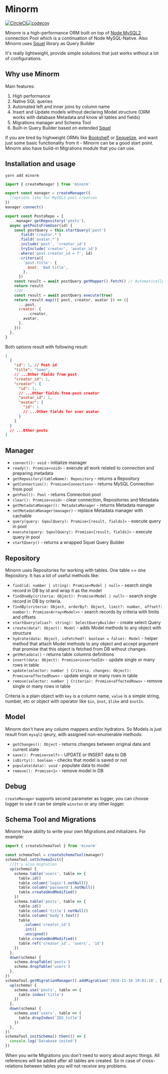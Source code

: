 # Minorm

[![CircleCI](https://circleci.com/gh/Arilas/minorm.svg?style=svg)](https://circleci.com/gh/Arilas/minorm)[![codecov](https://codecov.io/gh/Arilas/minorm/branch/master/graph/badge.svg)](https://codecov.io/gh/Arilas/minorm)

Minorm is a high-performance ORM built on top of [Node MySQL2](https://github.com/sidorares/node-mysql2) connection Pool
which is a continuation of Node MySQL-Native. Also Minorm uses [Squel](https://github.com/hiddentao/squel) library as Query Builder

It's really lightweight, provide simple solutions that just works without a lot of configurations.

## Why use Minorm

Main features:

1. High performance
2. Native SQL queries
3. Automated left and inner joins by column name
4. Insert and Update models without declaring Model structure (ORM works with database Metadata and know all tables and fields)
5. Migrations manager and Schema Tool
6. Built-in Query Builder based on extended [Squel](https://github.com/hiddentao/squel)

If you are tired by highweight ORMs like [Bookshelf](https://github.com/tgriesser/bookshelf) or [Sequelize](https://github.com/sequelize/sequelize), and want just some basic functionality
from it - Minorm can be a good start point. Minorm also have build-in Migrations module that you can use.

## Installation and usage

`yarn add minorm`

```js
import { createManager } from 'minorm'

export const manager = createManager({
  //options like for MySQL2 pool creation
})
manager.connect()

export const PostsRepo = {
  ...manager.getRepository('posts'),
  async getPostsFromUser(id) {
    const postQuery = this.startQuery('post')
      .field('creator.*')
      .field('avatar.*')
      .include('post', 'creator_id')
      .tryInclude('creator', 'avatar_id')
      .where('post.creator_id = ?', id)
      .criteria({
        'post.title': {
          $not: 'Bad title',
        },
      })
    const result = await postQuery.getMapper().fetch() // Automatically map relations
    return result
    //Or:
    const result = await postQuery.execute(true)
    return result.map(({ post, creator, avatar }) => ({
      ...post,
      creator: {
        ...creator,
        avatar,
      },
    }))
  },
}
```

Both options result with following result:

```json
[
  {
    "id": 1, // Post id
    "title": "Some",
    // ...Other fields from post
    "creator_id": 1,
    "creator": {
      "id": 1,
      // ...Other fields from post creator
      "avatar_id": 1,
      "avatar": {
        "id": 1
        // ...Other fields for user avatar
      }
    }
  }
  // ...Other posts
]
```

## Manager

- `connect(): void` - initialize manager
- `ready(): Promise<void>` - execute all work related to connection and preparing metadata
- `getRepository(tableName): Repository` - returns a Repository
- `getConnection(): Promise<Connection>` - returns MySQL Connection from pool
- `getPool(): Pool` - returns Connection pool
- `clear(): Promise<void>` - clear connection, Repositories and Metadata
- `getMetadataManager(): MetadataManager` - returns Metadata manager
- `setMetadataManager(manager)` - replace Metadata manager with cachable
- `query(query: SqeulQuery): Promise<[result, fields]>` - execute query in pool
- `execute(query: SqeulQuery): Promise<[result, fields]>` - execute query in pool
- `startQuery()` - returns a wrapped Squel Query Builder

## Repository

Minorm uses Repositories for working with tables. One table == one Repository. It has a lot of useful methods like:

- `find(id: number | string): Promise<Model | null>` - search single record in DB by id and wrap it as the model
- `findOneBy(criteria: Object): Promise<Model | null>` - search single record in DB by criteria.
- `findBy(criteria: Object, orderBy?: Object, limit?: number, offset?: number): Promise<Array<Model>>` - search records by criteria with limits and offsets
- `startQuery(alias?: string): SelectQueryBuilder` - create select Query
- `create(data?: Object): Model` - adds Model methods to any object with structure
- `hydrate(data: Object, isFetched?: boolean = false): Model` - helper method that attach Model methods to any object and accept argument that promise that this object is fetched from DB without changes.
- `getMetadata()` - returns table columns definitions
- `insert(data: Object): Promise<insertedId>` - update single or many rows in table
- `update(selector: number | Criteria, changes: Object): Promise<affectedRows>` - update single or many rows in table
- `remove(selector: number | Criteria): Promise<affectedRows>` - remove single or many rows in table

Criteria is a plain object with `key` is a column name, `value` is a simple string, number, etc or object with operator like `$in`, `$not`, `$like` and `$notIn`.

## Model

Minorm don't have any column mappers and/or hydrators. So Models is just result from `mysql2` qeury, with assigned non-enumerable methods:

- `getChanges(): Object` - returns changes between original data and current state
- `save(): Promise<self>` - UPDATE or INSERT data to DB
- `isDirty(): boolean` - checks that model is saved or not
- `populate(data): void` - populate data to model
- `remove(): Promise<1>` - remove model in DB

## Debug

`createManager` supports second parameter as logger, you can choose logger to use it can be simple `winston` or any other logger.

## Schema Tool and Migrations

Minorm have ability to write your own Migrations and initializers. For example:

```js
import { createSchemaTool } from 'minorm'

const schemaTool = createSchemaTool(manager)
schemaTool.setSchemaInit({
  //It's also migration
  up(schema) {
    schema.table('users', table => {
      table.id()
      table.column('login').notNull()
      table.column('password').notNull()
      table.createdAndModified()
    })
    schema.table('posts', table => {
      table.id()
      table.column('title').notNull()
      table.column('body').text()
      table
        .column('creator_id')
        .int()
        .unsigned()
      table.createdAndModified()
      table.ref('creator_id', 'users', 'id')
    })
  },
  down(schema) {
    schema.dropTable('posts')
    schema.dropTable('users')
  },
})
schemaTool.getMigrationManager().addMigration('2016-11-16 19:01:18', {
  up(schema) {
    schema.use('posts', table => {
      table.index('title')
    })
  },
  down(schema) {
    schema.use('users', table => {
      table.dropIndex('IDX_title')
    })
  },
})
schemaTool.initSchema().then(() => {
  console.log('Database inited')
})
```

When you write Migrations you don't need to worry about async things. All references will be added after all tables are created. So
in case of cross-relations between tables you will not receive any problems.
